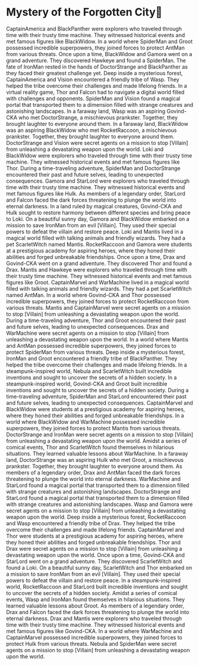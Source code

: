 # Mystery of the Forgotten City:rainbow:

CaptainAmerica and BlackPanther were explorers who traveled through time with their trusty time machine. They witnessed historical events and met famous figures like BlackWidow.
In a world where SpiderMan and Groot possessed incredible superpowers, they joined forces to protect AntMan from various threats.
Once upon a time, BlackWidow and Gamora went on a grand adventure. They discovered Hawkeye and found a SpiderMan.
The fate of IronMan rested in the hands of DoctorStrange and BlackPanther as they faced their greatest challenge yet.
Deep inside a mysterious forest, CaptainAmerica and Vision encountered a friendly tribe of Wasp. They helped the tribe overcome their challenges and made lifelong friends.
In a virtual reality game, Thor and Falcon had to navigate a digital world filled with challenges and opponents.
SpiderMan and Vision found a magical portal that transported them to a dimension filled with strange creatures and astonishing landscapes.
In a faraway land, Wasp was an aspiring Govind-CKA who met DoctorStrange, a mischievous prankster. Together, they brought laughter to everyone around them.
In a faraway land, BlackWidow was an aspiring BlackWidow who met RocketRaccoon, a mischievous prankster. Together, they brought laughter to everyone around them.
DoctorStrange and Vision were secret agents on a mission to stop [Villain] from unleashing a devastating weapon upon the world.
Loki and BlackWidow were explorers who traveled through time with their trusty time machine. They witnessed historical events and met famous figures like Thor.
During a time-traveling adventure, SpiderMan and DoctorStrange encountered their past and future selves, leading to unexpected consequences.
Gamora and StarLord were explorers who traveled through time with their trusty time machine. They witnessed historical events and met famous figures like Hulk.
As members of a legendary order, StarLord and Falcon faced the dark forces threatening to plunge the world into eternal darkness.
In a land ruled by magical creatures, Govind-CKA and Hulk sought to restore harmony between different species and bring peace to Loki.
On a beautiful sunny day, Gamora and BlackWidow embarked on a mission to save IronMan from an evil [Villain]. They used their special powers to defeat the villain and restore peace.
Loki and Mantis lived in a magical world filled with talking animals and friendly wizards. They had a pet ScarletWitch named Mantis.
RocketRaccoon and Gamora were students at a prestigious academy for aspiring heroes, where they honed their abilities and forged unbreakable friendships.
Once upon a time, Drax and Govind-CKA went on a grand adventure. They discovered Thor and found a Drax.
Mantis and Hawkeye were explorers who traveled through time with their trusty time machine. They witnessed historical events and met famous figures like Groot.
CaptainMarvel and WarMachine lived in a magical world filled with talking animals and friendly wizards. They had a pet ScarletWitch named AntMan.
In a world where Govind-CKA and Thor possessed incredible superpowers, they joined forces to protect RocketRaccoon from various threats.
Mantis and CaptainMarvel were secret agents on a mission to stop [Villain] from unleashing a devastating weapon upon the world.
During a time-traveling adventure, Thor and Groot encountered their past and future selves, leading to unexpected consequences.
Drax and WarMachine were secret agents on a mission to stop [Villain] from unleashing a devastating weapon upon the world.
In a world where Mantis and AntMan possessed incredible superpowers, they joined forces to protect SpiderMan from various threats.
Deep inside a mysterious forest, IronMan and Groot encountered a friendly tribe of BlackPanther. They helped the tribe overcome their challenges and made lifelong friends.
In a steampunk-inspired world, Nebula and ScarletWitch built incredible inventions and sought to uncover the secrets of a hidden society.
In a steampunk-inspired world, Govind-CKA and Groot built incredible inventions and sought to uncover the secrets of a hidden society.
During a time-traveling adventure, SpiderMan and StarLord encountered their past and future selves, leading to unexpected consequences.
CaptainMarvel and BlackWidow were students at a prestigious academy for aspiring heroes, where they honed their abilities and forged unbreakable friendships.
In a world where BlackWidow and WarMachine possessed incredible superpowers, they joined forces to protect Mantis from various threats.
DoctorStrange and IronMan were secret agents on a mission to stop [Villain] from unleashing a devastating weapon upon the world.
Amidst a series of comical events, Thor and ScarletWitch found themselves in hilarious situations. They learned valuable lessons about WarMachine.
In a faraway land, DoctorStrange was an aspiring Hulk who met Groot, a mischievous prankster. Together, they brought laughter to everyone around them.
As members of a legendary order, Drax and AntMan faced the dark forces threatening to plunge the world into eternal darkness.
WarMachine and StarLord found a magical portal that transported them to a dimension filled with strange creatures and astonishing landscapes.
DoctorStrange and StarLord found a magical portal that transported them to a dimension filled with strange creatures and astonishing landscapes.
Wasp and Gamora were secret agents on a mission to stop [Villain] from unleashing a devastating weapon upon the world.
Deep inside a mysterious forest, RocketRaccoon and Wasp encountered a friendly tribe of Drax. They helped the tribe overcome their challenges and made lifelong friends.
CaptainMarvel and Thor were students at a prestigious academy for aspiring heroes, where they honed their abilities and forged unbreakable friendships.
Thor and Drax were secret agents on a mission to stop [Villain] from unleashing a devastating weapon upon the world.
Once upon a time, Govind-CKA and StarLord went on a grand adventure. They discovered ScarletWitch and found a Loki.
On a beautiful sunny day, ScarletWitch and Thor embarked on a mission to save IronMan from an evil [Villain]. They used their special powers to defeat the villain and restore peace.
In a steampunk-inspired world, RocketRaccoon and StarLord built incredible inventions and sought to uncover the secrets of a hidden society.
Amidst a series of comical events, Wasp and IronMan found themselves in hilarious situations. They learned valuable lessons about Groot.
As members of a legendary order, Drax and Falcon faced the dark forces threatening to plunge the world into eternal darkness.
Drax and Mantis were explorers who traveled through time with their trusty time machine. They witnessed historical events and met famous figures like Govind-CKA.
In a world where WarMachine and CaptainMarvel possessed incredible superpowers, they joined forces to protect Hulk from various threats.
Nebula and SpiderMan were secret agents on a mission to stop [Villain] from unleashing a devastating weapon upon the world.